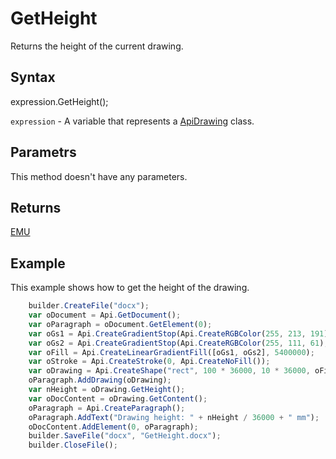 # GetHeight

Returns the height of the current drawing.

## Syntax

expression.GetHeight();

`expression` - A variable that represents a [ApiDrawing](../ApiDrawing.md) class.

## Parametrs

This method doesn't have any parameters.

## Returns

[EMU](../../../Enumerations/Emu.md)

## Example

This example shows how to get the height of the drawing.

```javascript
	builder.CreateFile("docx");
	var oDocument = Api.GetDocument();
	var oParagraph = oDocument.GetElement(0);
	var oGs1 = Api.CreateGradientStop(Api.CreateRGBColor(255, 213, 191), 0);
	var oGs2 = Api.CreateGradientStop(Api.CreateRGBColor(255, 111, 61), 100000);
	var oFill = Api.CreateLinearGradientFill([oGs1, oGs2], 5400000);
	var oStroke = Api.CreateStroke(0, Api.CreateNoFill());
	var oDrawing = Api.CreateShape("rect", 100 * 36000, 10 * 36000, oFill, oStroke);
	oParagraph.AddDrawing(oDrawing);
	var nHeight = oDrawing.GetHeight();
	var oDocContent = oDrawing.GetContent();
	oParagraph = Api.CreateParagraph();
	oParagraph.AddText("Drawing height: " + nHeight / 36000 + " mm");
	oDocContent.AddElement(0, oParagraph);
	builder.SaveFile("docx", "GetHeight.docx");
	builder.CloseFile();
```